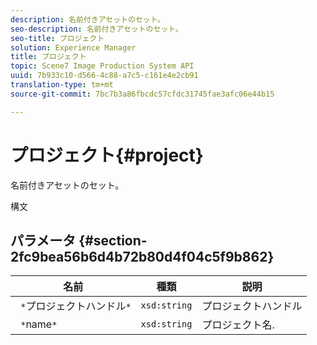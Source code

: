 ```yaml
---
description: 名前付きアセットのセット。
seo-description: 名前付きアセットのセット。
seo-title: プロジェクト
solution: Experience Manager
title: プロジェクト
topic: Scene7 Image Production System API
uuid: 7b933c10-d566-4c88-a7c5-c161e4e2cb91
translation-type: tm+mt
source-git-commit: 7bc7b3a86fbcdc57cfdc31745fae3afc06e44b15

---
```



# プロジェクト{#project}

名前付きアセットのセット。

構文

## パラメータ {#section-2fc9bea56b6d4b72b80d4f04c5f9b862}

| 名前 | 種類 | 説明 |
|---|---|---|
| ` *`プロジェクトハンドル`*` | `xsd:string` | プロジェクトハンドル |
| ` *`name`*` | `xsd:string` | プロジェクト名. |

